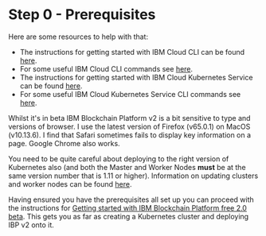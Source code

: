# Step 0 - Prerequisites

Here are some resources to help with that:

* The instructions for getting started with IBM Cloud CLI can be found [here](https://cloud.ibm.com/docs/cli/index.html#overview).
* For some useful IBM Cloud CLI commands see [here](docs/ibmcloud-cli.md).
* The instructions for getting started with IBM Cloud Kubernetes Service can be found [here](https://cloud.ibm.com/docs/containers/container_index.html#container_index).
* For some useful IBM Cloud Kubernetes Service CLI commands see [here](../docs/iks-cli.md).

Whilst it's in beta IBM Blockchain Platform v2 is a bit sensitive to type and versions of browser. I use the latest version of Firefox (v65.0.1) on MacOS (v10.13.6). I find that Safari sometimes fails to display key information on a page. Google Chrome also works.

You need to be quite careful about deploying to the right version of Kubernetes also (and both the Master and Worker Nodes **must** be at the same version number that is 1.11 or higher). Information on updating clusters and worker nodes can be found [here](https://cloud.ibm.com/docs/containers/cs_cluster_update.html#update).

Having ensured you have the prerequisites all set up you can proceed with the instructions for [Getting started with IBM Blockchain Platform free 2.0 beta](https://cloud.ibm.com/docs/services/blockchain?topic=blockchain-ibp-v2-deploy-iks#ibp-v2-deploy-iks). This gets you as far as creating a Kubernetes cluster and deploying IBP v2 onto it.